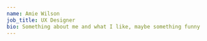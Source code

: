 ```yaml
---
name: Amie Wilson
job_title: UX Designer
bio: Something about me and what I like, maybe something funny
---
```

